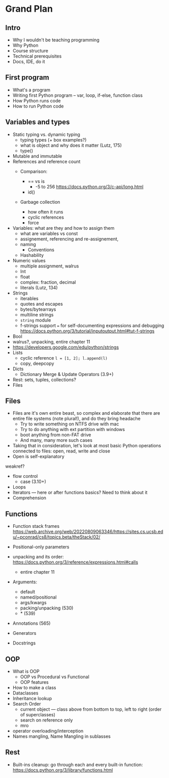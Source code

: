 # Grand Plan

## Intro

* Why I wouldn't be teaching programming
* Why Python
* Course structure
* Technical prerequisites
* Docs, IDE, do it

## First program

* What's a program
* Writing first Python program – var, loop, if-else, function class
* How Python runs code
* How to run Python code

## Variables and types

* Static typing vs. dynamic typing
  * typing types (+ box examples?)
  * what is object and why does it matter (Lutz, 175)
  * type()
* Mutable and immutable
* References and reference count
  * Comparison:
    * == vs is
      * -5 to 256 https://docs.python.org/3/c-api/long.html
    * id()

  * Garbage collection
    * how often it runs
    * cyclic references
    * force
* Variables: what are they and how to assign them
  * what are variables vs const
  * assignement, referencing and re-assignement, 
  * naming
    * Conventions
  * Hashability
* Numeric values
  * multiple assignment, walrus
  * Int
  * float
  * complex: fraction, decimal
  * literals (Lutz, 134)
* Strings
  * iterables
  * quotes and escapes
  * bytes/bytearrays
  * multiline strings
  * `string` module
  * f-strings support `=` for self-documenting expressions and debugging https://docs.python.org/3/tutorial/inputoutput.html#tut-f-strings
* Bool
* walrus?, unpacking, entire chapter 11
* https://developers.google.com/edu/python/strings
* Lists
  * cyclic reference `l = [1, 2]; l.append(l)`
  * copy, deepcopy
* Dicts
  * Dictionary Merge & Update Operators (3.9+)
* Rest: sets, tuples, collections?
* Files

## Files

* Files are it's own entire beast, so complex and elaborate that there are entire file systems (note plural!), and do they bring headache
  * Try to write something on NTFS drive with mac
  * Try to do anything with ext partition with windows
  * boot anything from non-FAT drive
  * And many, many more such cases
* Taking that in consideration, let's look at most basic Python operations connected to files: open, read, write and close
* Open is self-explanatory


weakref?

* flow control
  * case (3.10+)
* Loops
* Iterators — here or after functions basics? Need to think about it
* Comprehension

## Functions

* Function stack frames https://web.archive.org/web/20220809063346/https://sites.cs.ucsb.edu/~pconrad/cs8/topics.beta/theStack/02/
* Positional-only parameters
* unpacking and its order:  https://docs.python.org/3/reference/expressions.html#calls
  * entire chapter 11

* Arguments:
  * default
  * named/positional
  * args/kwargs
  * packing/unpacking (530)
  * \* (539)
* Annotations (565)
* Generators 
* Docstrings

## OOP

* What is OOP
  * OOP vs Procedural vs Functional
  * OOP features
* How to make a class
* Dataclasses
* Inheritance lookup
* Search Order
  * current object — class above from bottom to top, left to right (order of superclasses)
  * search on reference only
  * mro
* operator overloading/interception
* Names mangling, Name Mangling in sublasses

## Rest

* Built-ins cleanup: go through each and every built-in function: https://docs.python.org/3/library/functions.html